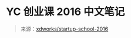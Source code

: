 # YC 创业课 2016 中文笔记

> 来源：[xdworks/startup-school-2016](https://github.com/xdworks/startup-school-2016)

